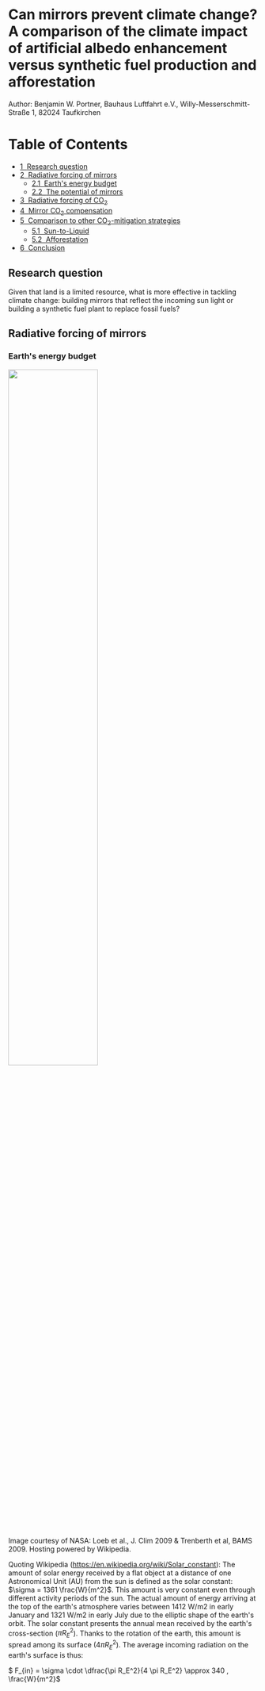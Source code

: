 #  Can mirrors prevent climate change? A comparison of the climate impact of artificial albedo enhancement versus synthetic fuel production and afforestation

Author: Benjamin W. Portner, Bauhaus Luftfahrt e.V., Willy-Messerschmitt-Straße 1, 82024 Taufkirchen

<h1>Table of Contents<span class="tocSkip"></span></h1>
<div class="toc"><ul class="toc-item"><li><span><a href="#Research-question" data-toc-modified-id="Research-question-1"><span class="toc-item-num">1&nbsp;&nbsp;</span>Research question</a></span></li><li><span><a href="#Radiative-forcing-of-mirrors" data-toc-modified-id="Radiative-forcing-of-mirrors-2"><span class="toc-item-num">2&nbsp;&nbsp;</span>Radiative forcing of mirrors</a></span><ul class="toc-item"><li><span><a href="#Earth's-energy-budget" data-toc-modified-id="Earth's-energy-budget-2.1"><span class="toc-item-num">2.1&nbsp;&nbsp;</span>Earth's energy budget</a></span></li><li><span><a href="#The-potential-of-mirrors" data-toc-modified-id="The-potential-of-mirrors-2.2"><span class="toc-item-num">2.2&nbsp;&nbsp;</span>The potential of mirrors</a></span></li></ul></li><li><span><a href="#Radiative-forcing-of-CO2" data-toc-modified-id="Radiative-forcing-of-CO2-3"><span class="toc-item-num">3&nbsp;&nbsp;</span>Radiative forcing of CO<sub>2</sub></a></span></li><li><span><a href="#Mirror-CO2-compensation" data-toc-modified-id="Mirror-CO2-compensation-4"><span class="toc-item-num">4&nbsp;&nbsp;</span>Mirror CO<sub>2</sub> compensation</a></span></li><li><span><a href="#Comparison-to-other-CO2-mitigation-strategies" data-toc-modified-id="Comparison-to-other-CO2-mitigation-strategies-5"><span class="toc-item-num">5&nbsp;&nbsp;</span>Comparison to other CO<sub>2</sub>-mitigation strategies</a></span><ul class="toc-item"><li><span><a href="#Sun-to-Liquid" data-toc-modified-id="Sun-to-Liquid-5.1"><span class="toc-item-num">5.1&nbsp;&nbsp;</span>Sun-to-Liquid</a></span></li><li><span><a href="#Afforestation" data-toc-modified-id="Afforestation-5.2"><span class="toc-item-num">5.2&nbsp;&nbsp;</span>Afforestation</a></span></li></ul></li><li><span><a href="#Conclusion" data-toc-modified-id="Conclusion-6"><span class="toc-item-num">6&nbsp;&nbsp;</span>Conclusion</a></span></li></ul></div>

## Research question
Given that land is a limited resource, what is more effective in tackling climate change: building mirrors that reflect the incoming sun light or building a synthetic fuel plant to replace fossil fuels?

## Radiative forcing of mirrors

### Earth's energy budget

<img src="https://upload.wikimedia.org/wikipedia/commons/b/bb/The-NASA-Earth%27s-Energy-Budget-Poster-Radiant-Energy-System-satellite-infrared-radiation-fluxes.jpg" style="width:60%"> </img>

Image courtesy of NASA: Loeb et al., J. Clim 2009 & Trenberth et al, BAMS 2009. Hosting powered by Wikipedia.

Quoting Wikipedia (https://en.wikipedia.org/wiki/Solar_constant): 
The amount of solar energy received by a flat object at a distance of one Astronomical Unit (AU) from the sun is defined as the solar constant: $\sigma = 1361 \frac{W}{m^2}$. This amount is very constant even through different activity periods of the sun. The actual amount of energy arriving at the top of the earth's atmosphere varies between 1412 W/m2 in early January and 1321 W/m2 in early July due to the elliptic shape of the earth's orbit. The solar constant presents the annual mean received by the earth's cross-section ($\pi R_E^2$). Thanks to the rotation of the earth, this amount is spread among its surface ($4\pi R_E^2$). The average incoming radiation on the earth's surface is thus:

$ F_{in} = \sigma \cdot \dfrac{\pi R_E^2}{4 \pi R_E^2} \approx 340 \, \frac{W}{m^2}$
